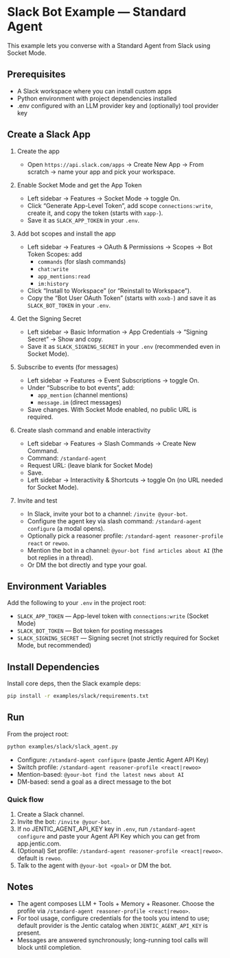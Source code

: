 # Slack Bot Example — Standard Agent

This example lets you converse with a Standard Agent from Slack using Socket Mode.

## Prerequisites

- A Slack workspace where you can install custom apps
- Python environment with project dependencies installed
- .env configured with an LLM provider key and (optionally) tool provider key

## Create a Slack App

1. Create the app
   - Open `https://api.slack.com/apps` → Create New App → From scratch → name your app and pick your workspace.

2. Enable Socket Mode and get the App Token
   - Left sidebar → Features → Socket Mode → toggle On.
   - Click “Generate App-Level Token”, add scope `connections:write`, create it, and copy the token (starts with `xapp-`).
   - Save it as `SLACK_APP_TOKEN` in your `.env`.

3. Add bot scopes and install the app
   - Left sidebar → Features → OAuth & Permissions → Scopes → Bot Token Scopes: add
     - `commands` (for slash commands)
     - `chat:write`
     - `app_mentions:read`
     - `im:history`
   - Click “Install to Workspace” (or “Reinstall to Workspace”).
   - Copy the “Bot User OAuth Token” (starts with `xoxb-`) and save it as `SLACK_BOT_TOKEN` in your `.env`.

4. Get the Signing Secret
   - Left sidebar → Basic Information → App Credentials → “Signing Secret” → Show and copy.
   - Save it as `SLACK_SIGNING_SECRET` in your `.env` (recommended even in Socket Mode).

5. Subscribe to events (for messages)
   - Left sidebar → Features → Event Subscriptions → toggle On.
   - Under “Subscribe to bot events”, add:
     - `app_mention` (channel mentions)
     - `message.im` (direct messages)
   - Save changes. With Socket Mode enabled, no public URL is required.

6. Create slash command and enable interactivity
   - Left sidebar → Features → Slash Commands → Create New Command.
   - Command: `/standard-agent`
   - Request URL: (leave blank for Socket Mode)
   - Save.
   - Left sidebar → Interactivity & Shortcuts → toggle On (no URL needed for Socket Mode).

7. Invite and test
   - In Slack, invite your bot to a channel: `/invite @your-bot`.
   - Configure the agent key via slash command: `/standard-agent configure` (a modal opens).
   - Optionally pick a reasoner profile: `/standard-agent reasoner-profile react` or `rewoo`.
   - Mention the bot in a channel: `@your-bot find articles about AI` (the bot replies in a thread).
   - Or DM the bot directly and type your goal.

## Environment Variables

Add the following to your `.env` in the project root:

- `SLACK_APP_TOKEN` — App-level token with `connections:write` (Socket Mode)
- `SLACK_BOT_TOKEN` — Bot token for posting messages
- `SLACK_SIGNING_SECRET` — Signing secret (not strictly required for Socket Mode, but recommended)


## Install Dependencies

Install core deps, then the Slack example deps:
```bash
pip install -r examples/slack/requirements.txt
```

## Run

From the project root:

```bash
python examples/slack/slack_agent.py
```

- Configure: `/standard-agent configure` (paste Jentic Agent API Key)
- Switch profile: `/standard-agent reasoner-profile <react|rewoo>`
- Mention-based: `@your-bot find the latest news about AI`
- DM-based: send a goal as a direct message to the bot

### Quick flow

1. Create a Slack channel.
2. Invite the bot: `/invite @your-bot`.
3. If no JENTIC_AGENT_API_KEY key in `.env`, run `/standard-agent configure` and paste your Agent API Key which you can get from app.jentic.com.
4. (Optional) Set profile: `/standard-agent reasoner-profile <react|rewoo>`. default is `rewoo`.
5. Talk to the agent with `@your-bot <goal>` or DM the bot.

## Notes

- The agent composes LLM + Tools + Memory + Reasoner. Choose the profile via `/standard-agent reasoner-profile <react|rewoo>`.
- For tool usage, configure credentials for the tools you intend to use; default provider is the Jentic catalog when `JENTIC_AGENT_API_KEY` is present.
- Messages are answered synchronously; long-running tool calls will block until completion.


